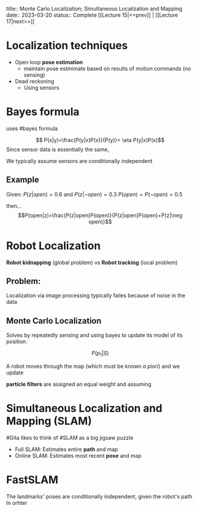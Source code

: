 title:: Monte Carlo Localization; Simultaneous Localization and Mapping
date:: 2023-03-20
status:: Complete
[[Lecture 15|<<prev]] | [[Lecture 17|next>>]]

# Localization techniques
- Open loop **pose estimation**
	- maintain pose estmimate based on results of motion commands (no sensing)
- Dead reckoning
	- Using sensors

# Bayes formula

uses #bayes formula

$$ P(x|y)=\frac{P(y|x)P(x)}{P(y)}= \eta P(y|x)P(x)$$
Since sensor data is essentially the same, 

We typically assume sensors are conditionally independent

## Example
Given:
$P(z|open)=0.6$ and $P(z|\neg open)=0.3$
$P(open)=P(\neg open)=0.5$

then...
$$P(open|z)=\frac{P(z|open)P(open)}{P(z|open)P(open)+P(z|\neg open)}$$

# Robot Localization 
**Robot kidnapping** (global problem) vs **Robot tracking** (local problem)

## Problem:
Localization via image processing typically failes because of noise in the data


## Monte Carlo Localization
Solves by repeatedly sensing and using bayes to update its model of its position.

$$P(p_1|S)$$

A robot moves through the map (which must be known *a piori*) and we update 

**particle filters** are assigned an equal weight and assuming 


# Simultaneous Localization and Mapping (SLAM)
#Gita likes to think of #SLAM as a big jigsaw puzzle

- Full SLAM: Estimates entire **path** and map
- Online SLAM: Estimates most recent **pose** and map


# FastSLAM
The landmarks' poses are conditionally independent, given the robot's path
In orhter 


